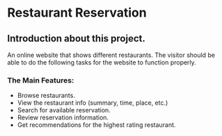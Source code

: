 # Restaurant Reservation
## Introduction about this project.
An online website that shows different restaurants. The visitor should be able to do the following tasks for the website to function properly.

### The Main Features:
- Browse restaurants.
- View the restaurant info (summary, time, place, etc.)
- Search for available reservation.
- Review reservation information. 
- Get recommendations for the highest rating restaurant.



